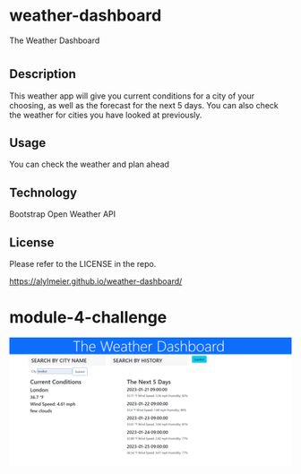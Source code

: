 # weather-dashboard
The Weather Dashboard
# <A simple day planner>

## Description

This weather app will give you current conditions for a city of your choosing, as well as the forecast for the next 5 days. You can also check the weather for cities you have looked at previously.


## Usage

You can check the weather and plan ahead

## Technology
  Bootstrap
  Open Weather API
  
## License

Please refer to the LICENSE in the repo.

https://alylmeier.github.io/weather-dashboard/

# module-4-challenge
![generatormockup](https://github.com/alylmeier/weather-dashboard/blob/main/assets/Screenshot%202023-01-20%20164328.png)
